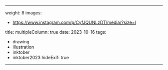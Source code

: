 
---
weight: 8
images:
- https://www.instagram.com/p/CyfJQUNLzDT/media/?size=l

title:
multipleColumn: true
date: 2023-10-16
tags:
- drawing
- illustration
- inktober
- inktober2023
hideExif: true
---

